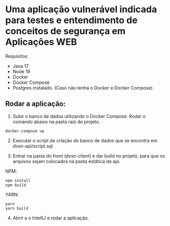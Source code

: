 # Uma aplicação vulnerável indicada para testes e entendimento de conceitos de segurança em Aplicações WEB

Requisitos:
- Java 17
- Node 19
- Docker
- Docker Compose
- Postgres instalado. (Caso não tenha o Docker e Docker Compose)



## Rodar a aplicação:
1. Subir o banco de dados utilizando o Docker Compose. Rodar o comando abaixo na pasta raíz do projeto.
```
docker-compose up
```

2. Executar o script de criação do banco de dados que se encontra em dvsn-api/script.sql.

3. Entrar na pasta do front (dvsn-client) e dar build no projeto, para que os arquivos sejam colocados ná pasta estática da api.

NPM:
```
npm install
npm build
```
YARN:
```
yarn
yarn build
```


4. Abrir a o IntelliJ e rodar a aplicação.